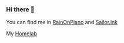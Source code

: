 ### Hi there 👋

You can find me in [RainOnPiano](https://rainonpiano.com) and [Sailor.ink](https://sailor.ink)

My [Homelab](https://index.homelab.wan.jsjhlk.com)

<!--
**luckyscript/luckyscript** is a ✨ _special_ ✨ repository because its `README.md` (this file) appears on your GitHub profile.

Here are some ideas to get you started:

- 🔭 I’m currently working on ...
- 🌱 I’m currently learning ...
- 👯 I’m looking to collaborate on ...
- 🤔 I’m looking for help with ...
- 💬 Ask me about ...
- 📫 How to reach me: ...
- 😄 Pronouns: ...
- ⚡ Fun fact: ...
-->
